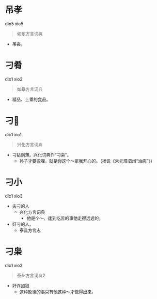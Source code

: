 # 吊孝
dio5 xio5
> 如东方言词典
- 吊丧。

# 刁肴
dio1 xio2
> 如皋方言词典
- 精品、上乘的食品。

# 刁𣻏
dio1 xio1
> 兴化方言词典
- 刁钻刻薄。兴化词典作“刁枭”。
  - 孙子才要搬哩，就是你这个～拿我开心的。（扬说《朱元璋泗州“治病”》）

# 刁小
dio1 xio3
+ 尖刁的人
  * 兴化方言词典
    - 他是个～，逢到吃苦的事他走得远远的。
+ 奸刁的人。
  * 泰县方言志

# 刁枭
dio1 xio2
> 泰州方言词典2
- 奸诈凶狠
  - 这种缺德的事只有他这种～才做得出来。
